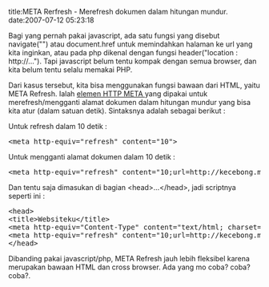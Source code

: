 title:META Rerfresh - Merefresh dokumen dalam hitungan mundur.
date:2007-07-12 05:23:18

<p class="main">
 Bagi yang pernah pakai javascript, ada satu fungsi yang disebut navigate("") atau document.href untuk memindahkan halaman ke url yang kita inginkan, atau pada php dikenal dengan fungsi header("location : http://&#8230;"). Tapi javascript belum tentu kompak dengan semua browser, dan kita belum tentu selalu memakai PHP.
</p>
Dari kasus tersebut, kita bisa menggunakan fungsi bawaan dari HTML, yaitu META Refresh. Ialah
<a href="http://en.wikipedia.org/wiki/Meta_element">
 elemen HTTP META
</a>
yang dipakai untuk merefresh/mengganti alamat dokumen dalam hitungan mundur yang bisa kita atur (dalam satuan detik). Sintaksnya adalah sebagai berikut :

Untuk refresh dalam 10 detik :
<pre>&lt;meta http-equiv="refresh" content="10"&gt;</pre>
Untuk mengganti alamat dokumen dalam 10 detik :
<pre>&lt;meta http-equiv="refresh" content="10;url=http://kecebong.madpage.com/blog/"&gt;</pre>
Dan tentu saja dimasukan di bagian &lt;head&gt;&#8230;&lt;/head&gt;, jadi scriptnya seperti ini :
<pre>&lt;head&gt;
&lt;title&gt;Websiteku&lt;/title&gt;
&lt;meta http-equiv="Content-Type" content="text/html; charset=iso-8859-1"&gt;
&lt;meta http-equiv="refresh" content="10;url=http://kecebong.madpage.com/blog/"&gt;
&lt;/head&gt;</pre>
Dibanding pakai javascript/php, META Refresh jauh lebih fleksibel karena merupakan bawaan HTML dan cross browser. Ada yang mo coba? coba? coba?.
